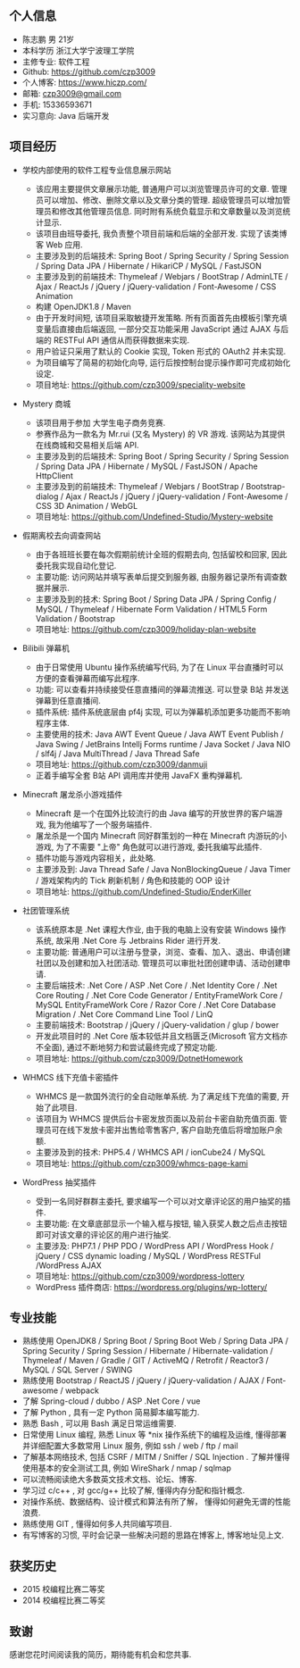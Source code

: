 ## 个人信息

- 陈志鹏 男 21岁
- 本科学历 浙江大学宁波理工学院
- 主修专业: 软件工程
- Github: https://github.com/czp3009
- 个人博客: https://www.hiczp.com/
- 邮箱: czp3009@gmail.com
- 手机: 15336593671
- 实习意向: Java 后端开发

## 项目经历

- 学校内部使用的软件工程专业信息展示网站
    - 该应用主要提供文章展示功能, 普通用户可以浏览管理员许可的文章. 管理员可以增加、修改、删除文章以及文章分类的管理. 超级管理员可以增加管理员和修改其他管理员信息. 同时附有系统负载显示和文章数量以及浏览统计显示.
    - 该项目由班导委托, 我负责整个项目前端和后端的全部开发. 实现了该类博客 Web 应用.
    - 主要涉及到的后端技术: Spring Boot / Spring Security / Spring Session / Spring Data JPA / Hibernate / HikariCP / MySQL / FastJSON
    - 主要涉及到的前端技术: Thymeleaf / Webjars / BootStrap / AdminLTE / Ajax / ReactJs / jQuery / jQuery-validation / Font-Awesome / CSS Animation
    - 构建 OpenJDK1.8 / Maven
    - 由于开发时间短, 该项目采取敏捷开发策略. 所有页面首先由模板引擎充填变量后直接由后端返回, 一部分交互功能采用 JavaScript 通过 AJAX 与后端的 RESTFul API 通信从而获得数据来实现.
    - 用户验证只采用了默认的 Cookie 实现, Token 形式的 OAuth2 并未实现.
    - 为项目编写了简易的初始化向导, 运行后按控制台提示操作即可完成初始化设定.
    - 项目地址: https://github.com/czp3009/speciality-website
    
- Mystery 商城
    - 该项目用于参加 大学生电子商务竞赛.
    - 参赛作品为一款名为 Mr.rui (又名 Mystery) 的 VR 游戏. 该网站为其提供在线商城和交易相关后端 API.
    - 主要涉及到的后端技术: Spring Boot / Spring Security / Spring Session / Spring Data JPA / Hibernate / MySQL / FastJSON / Apache HttpClient
    - 主要涉及到的前端技术: Thymeleaf / Webjars / BootStrap / Bootstrap-dialog / Ajax / ReactJs / jQuery / jQuery-validation / Font-Awesome / CSS 3D Animation / WebGL
    - 项目地址: https://github.com/Undefined-Studio/Mystery-website
    
- 假期离校去向调查网站
    - 由于各班班长要在每次假期前统计全班的假期去向, 包括留校和回家, 因此委托我实现自动化登记.
    - 主要功能: 访问网站并填写表单后提交到服务器, 由服务器记录所有调查数据并展示.
    - 主要涉及到的技术: Spring Boot / Spring Data JPA / Spring Config / MySQL / Thymeleaf / Hibernate Form Validation / HTML5 Form Validation / Bootstrap
    - 项目地址: https://github.com/czp3009/holiday-plan-website
    
- Bilibili 弹幕机
    - 由于日常使用 Ubuntu 操作系统编写代码, 为了在 Linux 平台直播时可以方便的查看弹幕而编写此程序.
    - 功能: 可以查看并持续接受任意直播间的弹幕流推送. 可以登录 B站 并发送弹幕到任意直播间.
    - 插件系统: 插件系统底层由 pf4j 实现, 可以为弹幕机添加更多功能而不影响程序主体.
    - 主要使用的技术: Java AWT Event Queue / Java AWT Event Publish / Java Swing / JetBrains Intellj Forms runtime / Java Socket / Java NIO / slf4j / Java MultiThread / Java Thread Safe
    - 项目地址: https://github.com/czp3009/danmuji
    - 正着手编写全套 B站 API 调用库并使用 JavaFX 重构弹幕机.
    
- Minecraft 屠龙杀小游戏插件
    - Minecraft 是一个在国外比较流行的由 Java 编写的开放世界的客户端游戏, 我为他编写了一个服务端插件.
    - 屠龙杀是一个国内 Minecraft 同好群策划的一种在 Minecraft 内游玩的小游戏, 为了不需要 "上帝" 角色就可以进行游戏, 委托我编写此插件.
    - 插件功能与游戏内容相关，此处略.
    - 主要涉及到: Java Thread Safe / Java NonBlockingQueue / Java Timer / 游戏架构内的 Tick 刷新机制 / 角色和技能的 OOP 设计
    - 项目地址: https://github.com/Undefined-Studio/EnderKiller
    
- 社团管理系统
    - 该系统原本是 .Net 课程大作业, 由于我的电脑上没有安装 Windows 操作系统, 故采用 .Net Core 与 Jetbrains Rider 进行开发.
    - 主要功能: 普通用户可以注册与登录，浏览、查看、加入、退出、申请创建社团以及创建和加入社团活动. 管理员可以审批社团创建申请、活动创建申请.
    - 主要后端技术: .Net Core / ASP .Net Core / .Net Identity Core / .Net Core Routing / .Net Core Code Generator / EntityFrameWork Core / MySQL EntityFrameWork Core / Razor Core / .Net Core Database Migration / .Net Core Command Line Tool / LinQ
    - 主要前端技术: Bootstrap / jQuery / jQuery-validation / glup / bower
    - 开发此项目时的 .Net Core 版本较低并且文档匮乏(Microsoft 官方文档亦不全面), 通过不断地努力和尝试最终完成了预定功能.
    - 项目地址: https://github.com/czp3009/DotnetHomework

- WHMCS 线下充值卡密插件
    - WHMCS 是一款国外流行的全自动账单系统. 为了满足线下充值的需要, 开始了此项目.
    - 该项目为 WHMCS 提供后台卡密发放页面以及前台卡密自助充值页面. 管理员可在线下发放卡密并出售给零售客户, 客户自助充值后将增加账户余额.
    - 主要涉及到的技术: PHP5.4 / WHMCS API / ionCube24 / MySQL
    - 项目地址: https://github.com/czp3009/whmcs-page-kami

- WordPress 抽奖插件
    - 受到一名同好群群主委托, 要求编写一个可以对文章评论区的用户抽奖的插件.
    - 主要功能: 在文章底部显示一个输入框与按钮, 输入获奖人数之后点击按钮即可对该文章的评论区的用户进行抽奖.
    - 主要涉及: PHP7.1 / PHP PDO / WordPress API / WordPress Hook / jQuery / CSS dynamic loading / MySQL / WordPress RESTFul /WordPress AJAX
    - 项目地址: https://github.com/czp3009/wordpress-lottery
    - WordPress 插件商店: https://wordpress.org/plugins/wp-lottery/

## 专业技能

- 熟练使用 OpenJDK8 / Spring Boot / Spring Boot Web / Spring Data JPA / Spring Security / Spring Session / Hibernate / Hibernate-validation / Thymeleaf / Maven / Gradle / GIT / ActiveMQ / Retrofit / Reactor3 / MySQL / SQL Server / SWING
- 熟练使用 Bootstrap / ReactJS / jQuery / jQuery-validation / AJAX / Font-awesome / webpack
- 了解 Spring-cloud / dubbo / ASP .Net Core / vue
- 了解 Python , 具有一定 Python 简易脚本编写能力.
- 熟悉 Bash , 可以用 Bash 满足日常运维需要.
- 日常使用 Linux 编程, 熟悉 Linux 等 *nix 操作系统下的编程及运维, 懂得部署并详细配置大多数常用 Linux 服务, 例如 ssh / web / ftp / mail
- 了解基本网络技术, 包括 CSRF / MITM / Sniffer / SQL Injection . 了解并懂得使用基本的安全测试工具, 例如 WireShark / nmap / sqlmap
- 可以流畅阅读绝大多数英文技术文档、论坛、博客.
- 学习过 c/c++ , 对 gcc/g++ 比较了解, 懂得内存分配和指针概念.
- 对操作系统、数据结构、设计模式和算法有所了解， 懂得如何避免无谓的性能浪费.
- 熟练使用 GIT , 懂得如何多人共同编写项目.
- 有写博客的习惯, 平时会记录一些解决问题的思路在博客上, 博客地址见上文.

## 获奖历史

- 2015 校编程比赛二等奖
- 2014 校编程比赛二等奖


## 致谢

感谢您花时间阅读我的简历，期待能有机会和您共事.
